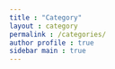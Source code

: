 ```yaml
---
title : "Category"
layout : category
permalink : /categories/
author profile : true
sidebar main : true
---
```

